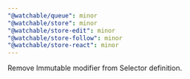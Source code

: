 ```yaml
---
"@watchable/queue": minor
"@watchable/store": minor
"@watchable/store-edit": minor
"@watchable/store-follow": minor
"@watchable/store-react": minor
---
```


Remove Immutable modifier from Selector definition.
